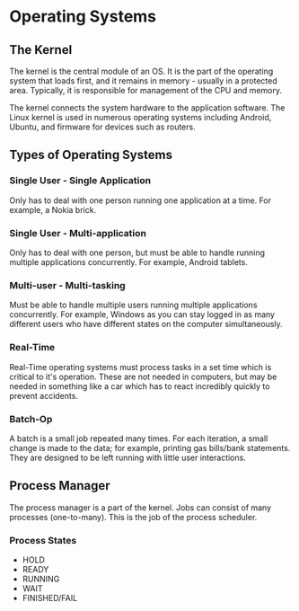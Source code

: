 #  Operating Systems

## The Kernel

The kernel is the central module of an OS. It is the part of the operating system that loads first, and it remains in memory - usually in a protected area. Typically, it is responsible for management of the CPU and memory.

The kernel connects the system hardware to the application software. The Linux kernel is used in numerous operating systems including Android, Ubuntu, and firmware for devices such as routers.

## Types of Operating Systems

### Single User - Single Application

Only has to deal with one person running one application at a time. For example, a Nokia brick.

### Single User - Multi-application

Only has to deal with one person, but must be able to handle running multiple applications concurrently. For example, Android tablets.

### Multi-user - Multi-tasking

Must be able to handle multiple users running multiple applications concurrently. For example, Windows as you can stay logged in as many different users who have different states on the computer simultaneously.

### Real-Time

Real-Time operating systems must process tasks in a set time which is critical to it's operation. These are not needed in computers, but may be needed in something like a car which has to react incredibly quickly to prevent accidents.

### Batch-Op

A batch is a small job repeated many times. For each iteration, a small change is made to the data; for example, printing gas bills/bank statements. They are designed to be left running with little user interactions.

## Process Manager

The process manager is a part of the kernel. Jobs can consist of many processes (one-to-many). This is the job of the process scheduler.

### Process States

- HOLD
- READY
- RUNNING
- WAIT
- FINISHED/FAIL
